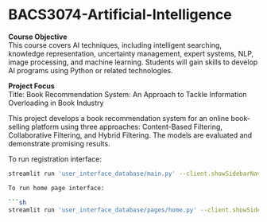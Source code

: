 # BACS3074-Artificial-Intelligence  

**Course Objective**  
This course covers AI techniques, including intelligent searching, knowledge representation, uncertainty management, expert systems, NLP, image processing, and machine learning. Students will gain skills to develop AI programs using Python or related technologies.

**Project Focus**  
Title: Book Recommendation System: An Approach to Tackle Information Overloading in Book Industry

This project develops a book recommendation system for an online book-selling platform using three approaches: Content-Based Filtering, Collaborative Filtering, and Hybrid Filtering. The models are evaluated and demonstrate promising results.

To run registration interface:

```sh
streamlit run 'user_interface_database/main.py' --client.showSidebarNavigation false        

To run home page interface:

```sh
streamlit run 'user_interface_database/pages/home.py' --client.showSidebarNavigation false 
